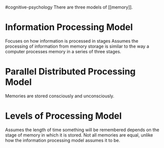 #cognitive-psychology 
There are three models of [[memory]].
# Information Processing Model
Focuses on how information is processed in stages
Assumes the processing of information from memory storage is similar to the way a computer processes memory in a series of three stages.
# Parallel Distributed Processing Model
Memories are stored consciously and unconsciously.
# Levels of Processing Model
Assumes the length of time something will be remembered depends on the stage of memory in which it is stored. Not all memories are equal, unlike how the information processing model assumes it to be.